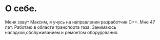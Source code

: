 # О себе.
Меня зовут Максим, я учусь на направлении разработчик С++.
Мне 47 лет.
Работаю в области транспорта газа.
Занимаюсь наладкой,обслуживанием и ремонтом оборудования.